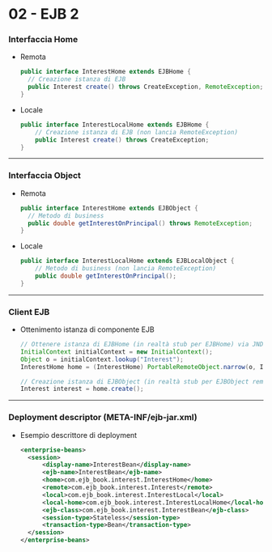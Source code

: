 # 02 - EJB 2


### Interfaccia Home
- Remota
    ```java
    public interface InterestHome extends EJBHome {
      // Creazione istanza di EJB
      public Interest create() throws CreateException, RemoteException;
    }
    ```

- Locale
    ```java
    public interface InterestLocalHome extends EJBHome { 
        // Creazione istanza di EJB (non lancia RemoteException)
        public Interest create() throws CreateException;
    }
    ```

---

### Interfaccia Object
- Remota
    ```java
    public interface InterestHome extends EJBObject {
      // Metodo di business
      public double getInterestOnPrincipal() throws RemoteException;
    }
    ```

- Locale
    ```java
    public interface InterestLocalHome extends EJBLocalObject { 
        // Metodo di business (non lancia RemoteException)
        public double getInterestOnPrincipal();
    }
    ```

---

### Client EJB
- Ottenimento istanza di componente EJB
    ```java
    // Ottenere istanza di EJBHome (in realtà stub per EJBHome) via JNDI
    InitialContext initialContext = new InitialContext();
    Object o = initialContext.lookup("Interest");
    InterestHome home = (InterestHome) PortableRemoteObject.narrow(o, InterestHome.class);
    
    // Creazione istanza di EJBObject (in realtà stub per EJBObject remoto)
    Interest interest = home.create();
    ```

---

### Deployment descriptor (META-INF/ejb-jar.xml)
- Esempio descrittore di deployment
    ```xml
    <enterprise-beans>
      <session>
          <display-name>InterestBean</display-name>
          <ejb-name>InterestBean</ejb-name>
          <home>com.ejb_book.interest.InterestHome</home>
          <remote>com.ejb_book.interest.Interest</remote>
          <local>com.ejb_book.interest.InterestLocal</local>
          <local-home>com.ejb_book.interest.InterestLocalHome</local-home>
          <ejb-class>com.ejb_book.interest.InterestBean</ejb-class>
          <session-type>Stateless</session-type>
          <transaction-type>Bean</transaction-type>
      </session>
    </enterprise-beans>
    ```